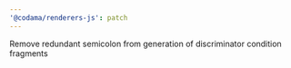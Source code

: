 ```yaml
---
'@codama/renderers-js': patch
---
```


Remove redundant semicolon from generation of discriminator condition fragments
